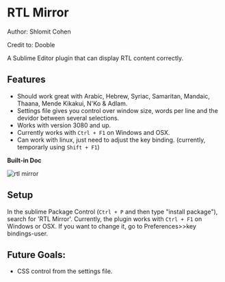 # RTL Mirror

Author: Shlomit Cohen

Credit to: Dooble

A Sublime Editor plugin that can display RTL content correctly.

## Features

<ul>
  <li>Should work great with Arabic, Hebrew, Syriac, Samaritan, Mandaic, Thaana, Mende Kikakui, N'Ko & Adlam.</li>
  <li>Settings file gives you control over window size, words per line and the devidor between several selections.</li>
  <li>Works with version 3080 and up.</li>
  <li>Currently works with <code>Ctrl + F1</code> on Windows and OSX.</li>
  <li>Can work with linux, just need to adjust the key binding. (currently, temporarly using <code>Shift + F1</code>)</li>
</ul>

<b>Built-in Doc</b>

<img src="http://i.imgur.com/88c99aP.png" alt="rtl mirror">

## Setup

In the sublime Package Control (<code>Ctrl + P</code> and then type "install package"), search for 'RTL Mirror'.
Currently, the plugin works with <code>Ctrl + F1</code> on Windows or OSX. If you want to change it, go to Preferences>>key bindings-user.

## Future Goals:
<ul> 
    <li> CSS control from the settings file.</li>
</ul>
